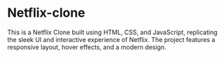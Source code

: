 # Netflix-clone
This is a Netflix Clone built using HTML, CSS, and JavaScript, replicating the sleek UI and interactive experience of Netflix. The project features a responsive layout, hover effects, and a modern design.
